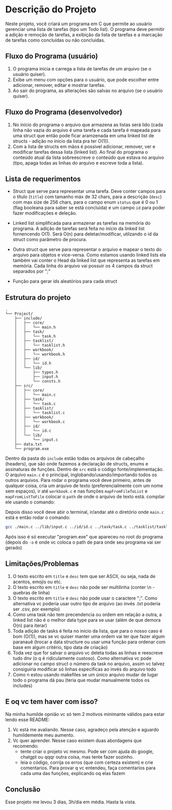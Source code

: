 # Descrição do Projeto

Neste projeto, você criará um programa em C que permite ao usuário gerenciar uma lista de tarefas (tipo um Todo list). O programa deve permitir a adição e remoção de tarefas, a exibição da lista de tarefas e a marcação de tarefas como concluídas ou não concluidas.

## Fluxo do Programa (usuário)

1. O programa inicia e carrega a lista de tarefas de um arquivo (se o usuário quiser).
2. Exibe um menu com opções para o usuário, que pode escolher entre adicionar, remover, editar e mostrar tarefas.
3. Ao sair do programa, as alterações são salvas no arquivo (se o usuário quiser).

## Fluxo do Programa (desenvolvedor)

1. No início do programa o arquivo que armazena as listas será lido (cada linha não vazia do arquivo é uma tarefa e cada tarefa é mapeada para uma struct que então pode ficar aramzenada em uma linked list de structs - adição no inicio da lista pra ter O(1)).
2. Com a lista de structs em mãos é possivel adicionar, remover, ver e modificar tarefas dessa lista (linked list). Ao final do programa o conteúdo atual da lista sobreescreve o conteúdo que estava no arquivo (tipo, apaga todas as linhas do arquivo e escreve toda a lista).

## Lista de requerimentos

- Struct que serve para representar uma tarefa. Deve conter campos para o título (`title`) com tamanho máx de 32 chars, para a descrição (`desc`) com max size de 256 chars, para o campo enum `status` que é 0 ou 1 (flag booleana para saber se está concluida) e um campo `id` para poder fazer modificações e deleção.

- Linked list simplificada para armazenar as tarefas na memória do programa. A adição de tarefas será feita no início da linked list fornencendo O(1). Será O(n) para deletar/modificar, utilzando o id da struct como parâmetro de procura.

- Outra struct que serve para representar o arquivo e mapear o texto do arquivo para objetos e vice-versa. Como estamos usando linked lists ela também vai conter o Head da linked list que representa as tarefas em memória. Cada linha do arquivo vai possuir os 4 campos da struct separados por ";"

- Função para gerar ids aleatórios para cada struct

## Estrutura do projeto

```
.
└── Project/
    ├── include/
    │   ├── core/
    │   │   └── main.h
    │   ├── task/
    │   │   └── task.h
    │   ├── tasklist/
    │   │   └── tasklist.h
    │   ├── workbook/
    │   │   └── workbook.h
    │   ├── id/
    │   │   └── id.h
    │   └── lib/
    │       ├── types.h
    │       ├── input.h
    │       └── consts.h
    ├── src/
    │   ├── core/
    │   │   └── main.c
    │   ├── task/
    │   │   └── task.c
    │   ├── tasklist/
    │   │   └── tasklist.c
    │   ├── workbook/
    │   │   └── workbook.c
    │   ├── id/
    │   │   └── id.c
    │   └── lib/
    │       └── input.c
    ├── data.txt
    └── program.exe
```

Dentro da pasta do `include` estão todas os arquivos de cabeçalho (headers), que são onde fazemos a declaração de structs, enums e assinaturas de funções. Dentro de `src` está o código fonte/implementação. O arquivo `main.c` é o principal, inglobando/usando/importando todos os outros arquivos. Para rodar o programa você deve primeiro, antes de qualquer coisa, cria um arquivo de texto (preferencialmente com um nome sem espaços), ir até `workbook.c` e nas funções `mapFromFileToList` e `mapFromListToFile` colocar o `path` de onde o arquivo de texto está.
compilar ele usando o comando:

Depois disso você deve abir o terminal, ir/andar até o diretório onde `main.c` está e então rodar o comando:

```bash
gcc ./main.c ../lib/input.c ../id/id.c ../task/task.c ../tasklist/tasklist.c ../workbook/workbook.c -o ../../program.exe
```

Após isso é só executar "program.exe" que apareceu no root do programa (depois do `-o` é onde vc coloca o path de para onde seu programa vai ser gerado)

## Limitações/Problemas

1. O texto escrito em `title` e `desc` tem que ser ASCII, ou seja, nada de acentos, emojis ou etc.
2. O texto escrito em `title` e `desc` não pode ser multilinha (conter \n - quebras de linha)
3. O texto escrito em `title` e `desc` não pode usar o caractere ";". Como alternativa vc poderia usar outro tipo de arquivo (ao invés .txt poderia ser .csv, por exemplo)
4. Como uma task não tem precendencia ou ordem em relação a outra, a linked list não é o melhor data type para se usar (além de que demora O(n) para iterar)
5. Toda adição de tasks é feita no inicio da lista, que para o nosso caso é bom (O(1)), mas se vc quiser manter uma ordem vai ter que fazer algum paranauê (trocar a data structure ou usar uma função para ordenar com base em algum critério, tipo data de criação)
6. Toda vez que for salvar o arquivo vc deleta todas as linhas e reescreve tudo dnv (o q é ridiculamente custoso). Como alternativa vc pode adicionar no campo struct o número da task no arquivo, assim vc talvez consiguiria modificar só linhas especificas ao invés do arquivo todo
7. Como n estou usando makefiles se um único arquivo mudar de lugar todo o programa dá pau (teria que mudar manualmente todos os includes)

## E oq vc tem haver com isso?

Na minha humilde opnião vc só tem 2 motivos minimante válidos para estar lendo esse README:

1. Vc está me avaliando. Nesse caso, agradeço pela atenção e aguardo humildemente meu aumento.
2. Vc quer aprender. Nesse caso existem duas abordagens que recomendo:
   - tente criar o projeto vc mesmo. Pode ser com ajuda do google, chatgpt ou qqqr outra coisa, mas tente fazer sozinho.
   - leia o código, corrija os erros (que com certeza existem) e crie comentarios. Para provar q vc entendeu, faça comentarios para cada uma das funções, explicando oq elas fazem

## Conclusão

Esse projeto me levou 3 dias, 3h/dia em média. Hasta la vista.
